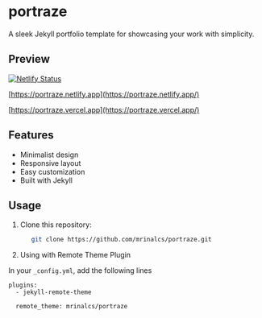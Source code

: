 # portraze
A sleek Jekyll portfolio template for showcasing your work with simplicity.

## Preview

[![Netlify Status](https://api.netlify.com/api/v1/badges/3c95c1a1-2a39-4e89-aefc-6b98ed7afb9b/deploy-status)](https://app.netlify.com/sites/portraze/deploys)

[https://portraze.netlify.app](https://portraze.netlify.app/)

[https://portraze.vercel.app](https://portraze.vercel.app/)


## Features

- Minimalist design
- Responsive layout
- Easy customization
- Built with Jekyll

## Usage

1. Clone this repository:

   ```bash
      git clone https://github.com/mrinalcs/portraze.git
   ```
2. Using with Remote Theme Plugin

  In your `_config.yml`, add the following lines

```
plugins:
  - jekyll-remote-theme

  remote_theme: mrinalcs/portraze

```